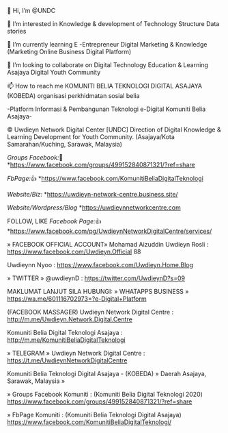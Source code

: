 👋 Hi, I’m @UNDC

👀 I’m interested in Knowledge & development of Technology Structure Data stories

🌱 I’m currently learning E -Entrepreneur Digital Marketing & Knowledge (Marketing Online Business Digital Platform)

💞️ I’m looking to collaborate on Digital Technology Education & Learning Asajaya Digital Youth Community 

📫 How to reach me KOMUNITI BELIA TEKNOLOGI DIGITAL ASAJAYA (KOBEDA)
organisasi  perkhidmatan  sosial belia 

-Platform Informasi & Pembangunan Teknologi e-Digital Komuniti Belia Asajaya-

© Uwdieyn Network Digital Center [UNDC]
Direction of Digital Knowledge & Learning Development for Youth Community.
(Asajaya/Kota Samarahan/Kuching, Sarawak, Malaysia)

*Groups Facebook:*👥
*https://www.facebook.com/groups/499152840871321/?ref=share

*FbPage:*👍
*https://www.facebook.com/KomunitiBeliaDigitalTeknologi

*Website/Biz:*
*https://uwdieyn-network-centre.business.site/

*Website/Wordpress/Blog*
*https://uwdieynnetworkcentre.com

FOLLOW, LIKE
*Facebook Page:*👍
*https://www.facebook.com/pg/UwdieynNetworkDigitalCentre/services/

» FACEBOOK OFFICIAL ACCOUNT»
Mohamad Aizuddin Uwdieyn Rosli : 
https://www.facebook.com/Uwdieyn.Official 88

Uwdieynn Nyoo : 
https://www.facebook.com/Uwdieyn.Home.Blog

» TWITTER » 
@uwdieynD : 
https://twitter.com/UwdieynD?s=09

MAKLUMAT LANJUT SILA HUBUNGI: 
» WHATAPPS BUSINESS »
https://wa.me/601116702973=?e-Digital+Platform

(FACEBOOK MASSAGER)
Uwdieyn Network Digital Centre : 
http://m.me/Uwdieyn.Network.Digital.Centre 

Komuniti Belia Digital Teknologi Asajaya :
http://m.me/KomunitiBeliaDigitalTeknologi

» TELEGRAM »
Uwdieyn Network Digital Centre : 
https://t.me/UwdieynNetworkDigitalCentre

Komuniti Belia Teknologi Digital Asajaya - (KOBEDA)
 » Daerah Asajaya, Sarawak, Malaysia »

» Groups Facebook Komuniti : 
(Komuniti Belia Digital Teknologi 2020)
https://www.facebook.com/groups/499152840871321/?ref=share
 
» FbPage Komuniti : 
(Komuniti Belia Teknologi Digital Asajaya)
https://www.facebook.com/KomunitiBeliaDigitalTeknologi/

<!---
UNDC/UNDC is a ✨ special ✨ repository because its `README.md` (this file) appears on your GitHub profile.
You can click the Preview link to take a look at your changes.
--->
